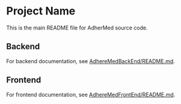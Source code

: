 # Project Name

This is the main README file for AdherMed source code.

## Backend

For backend documentation, see [AdhereMedBackEnd/README.md](AdhereMedBackEnd/README.md).

## Frontend

For frontend documentation, see [AdhereMedFrontEnd/README.md](AdhereMedFrontEnd/README.md).
